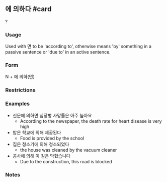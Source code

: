 ## 에 의하다 #card
?
### Usage
Used  with 면 to be 'according to', otherwise means 'by' something in a passive sentence or 'due to' in an active sentence.
### Form
N + 에 의하(면)
### Restrictions
### Examples
- 신문에 의하면 심장병 사망률은 아주 높아요
	- According to the newspaper, the death rate for heart disease is very high
- 밥은 학교에 의해 제공된다
	- Food is provided by the school
- 집은 청소기에 의해 청소되었다
	- the house was cleaned by the vacuum cleaner
- 공사에 의해 이 길은 막혔습니다
	- Due to the construction, this road is blocked
### Notes
<!--SR:!2024-09-24,1,190-->